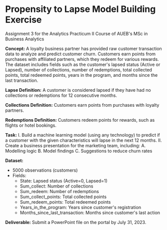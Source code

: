 # Propensity to Lapse Model Building Exercise

Assignment 3 for the Analytics Practicum II Course of AUEB's MSc in Business Analytics

**Concept:**
A loyalty business partner has provided raw customer transaction data to analyze and predict customer churn. Customers earn points from purchases with affiliated partners, which they redeem for various rewards. The dataset includes fields such as the customer's lapsed status (Active or Lapsed), number of collections, number of redemptions, total collected points, total redeemed points, years in the program, and months since the last transaction.

**Lapse Definition:**
A customer is considered lapsed if they have had no collections or redemptions for 12 consecutive months.

**Collections Definition:**
Customers earn points from purchases with loyalty partners.

**Redemptions Definition:**
Customers redeem points for rewards, such as flights or hotel bookings.

**Task:**
I. Build a machine learning model (using any technology) to predict if a customer with the given characteristics will lapse in the next 12 months.
II. Create a business presentation for the marketing team, including:
   A. Modelling logic
   B. Model findings
   C. Suggestions to reduce churn rates

**Dataset:**
- 5000 observations (customers)
- Fields:
  - State: Lapsed status (Active=0, Lapsed=1)
  - Sum_collect: Number of collections
  - Sum_redeem: Number of redemptions
  - Sum_collect_points: Total collected points
  - Sum_redeem_points: Total redeemed points
  - Years_in_the_program: Years since customer's registration
  - Months_since_last_transaction: Months since customer's last action

**Deliverable:**
Submit a PowerPoint file on the portal by July 31, 2023.
